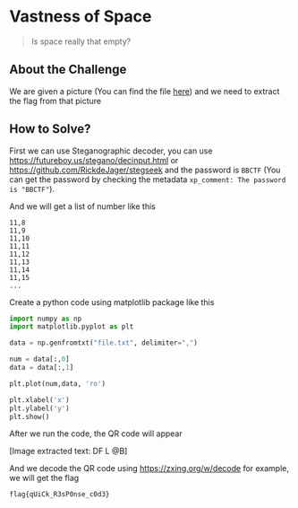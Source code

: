 # Vastness of Space
> Is space really that empty?

## About the Challenge
We are given a picture (You can find the file [here](Empty_Space.jpg)) and we need to extract the flag from that picture

## How to Solve?
First we can use Steganographic decoder, you can use https://futureboy.us/stegano/decinput.html or https://github.com/RickdeJager/stegseek and the password is `BBCTF` (You can get the password by checking the metadata `xp_comment: The password is "BBCTF"`).

And we will get a list of number like this
```
11,8
11,9
11,10
11,11
11,12
11,13
11,14
11,15
...
```
Create a python code using matplotlib package like this
```python
import numpy as np
import matplotlib.pyplot as plt

data = np.genfromtxt("file.txt", delimiter=",")

num = data[:,0]
data = data[:,1]

plt.plot(num,data, 'ro')

plt.xlabel('x')
plt.ylabel('y')
plt.show()
```
After we run the code, the QR code will appear

[Image extracted text: DF
L
@B]


And we decode the QR code using https://zxing.org/w/decode for example, we will get the flag
```
flag{qUiCk_R3sP0nse_c0d3}
```